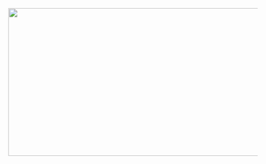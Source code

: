 
<a href="https://github.com/anuraghazra/github-readme-stats">
  <img align="left" src="https://github-readme-stats.vercel.app/api/top-langs/?username=7cm-diameter&layout=compact&langs_count=10&theme=nord" height="300px" width="600px"/>
</a>

